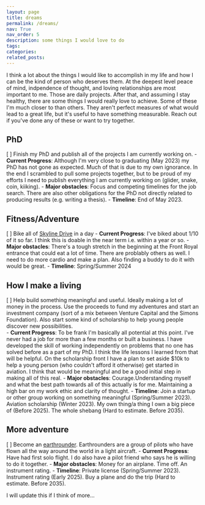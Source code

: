 ```yaml
---
layout: page
title: dreams
permalink: /dreams/
nav: True
nav_order: 5
description: some things I would love to do
tags: 
categories: 
related_posts: 
---
```


I think a lot about the things I would like to accomplish in my life and how I can be the kind
of person who deserves them. At the deepest level peace of mind, indpendence of thought, 
and loving relationships are most important to me. Those are daily projects. After that, and assuming I stay healthy, 
there are some things I would really love to achieve. Some of these I'm much closer to than others. They aren't 
perfect measures of what would lead to a great life, but it's useful to have something measurable. Reach out
if you've done any of these or want to try together.


## PhD
[ ] Finish my PhD and publish all of the projects I am currently working on. 
    - **Current Progress**: Although I'm very close to graduating (May 2023) my PhD has not gone as expected. Much of that is
    due to my own ignorance. In the end I scrambled to pull some projects together, but to be proud of my efforts I need 
    to publish everything I am currently working on (glider, snake, coin, kiiking).
    - **Major obstacles**: Focus and competing timelines for the job search. There are also other obligations for the PhD not directly
    related to producing results (e.g. writing a thesis).
    - **Timeline**: End of May 2023.

## Fitness/Adventure
[ ] Bike all of [Skyline Drive](https://www.nps.gov/shen/planyourvisit/driving-skyline-drive.htm) in a day
    - **Current Progress**: I've biked about 1/10 of it so far. I think this is doable in the near term i.e. within a year or so.
    - **Major obstacles**: There's a tough stretch in the beginning at the Front Royal entrance that could eat a lot of time. There
    are problably others as well. I need to do more cardio and make a plan. Also finding a buddy to do it with would be great.
    - **Timeline**: Spring/Summer 2024

## How I make a living
[ ] Help build something meaningful and useful. Ideally making a lot of money in the process. Use the proceeds to fund
my adventures and start an investment company (sort of a mix between Venture Capital and the Simons Foundation). Also start some kind
of scholarship to help young people discover new possibilities.  
    - **Current Progress**: To be frank I'm basically all potential at this point. I've never had a job for more than a few months or 
    built a business. I have developed the skill of working independently on problems that no one has solved before as a part of my PhD.
    I think the life lessons I learned from that will be helpful. On the scholarship front I have a plan to set aside $10k 
    to help a young person (who couldn't afford it otherwise) get started in aviation. I think that would be meaningful and be a good 
    initial step in making all of this real.
    - **Major obstacles**: Courage.Understanding myself and what the best path towards 
    all of this actually is for me. Maintaining a high bar on my work ethic and clarity of thought.
    - **Timeline**: Join a startup or other group working on something meaningful (Spring/Summer 2023). Aviation scholarship (Winter 2023). 
    My own thing/a thing I own a big piece of (Before 2025). The whole shebang (Hard to estimate. Before 2035).

## More adventure
[ ] Become an [earthrounder](https://www.earthrounders.com/are_you_one.php). Earthrounders are a group of
pilots who have flown all the way around the world in a light aircraft.
    - **Current Progress**: Have had first solo flight. I do also have a pilot friend who says he
    is willing to do it together.
    - **Major obstacles**: Money for an airplane. Time off. An instrument rating.
    - **Timeline**: Private license (Spring/Summer 2023). Instrument rating (Early 2025). Buy a plane and do the trip (Hard to estimate. Before 2035).

I will update this if I think of more...
